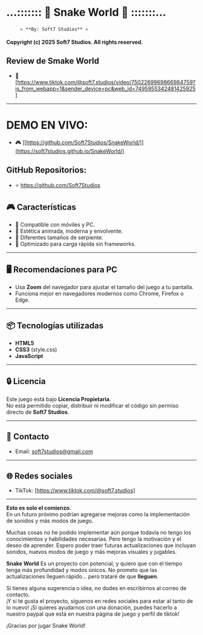 # ...::::::: 🐍 Snake World 🐍 :::::::...
         ⭐ **By: Soft7 Studios** ⭐
**Copyright (c) 2025 Soft7 Studios. All rights reserved.**

## Review de Smake World
- 🤳 [https://www.tiktok.com/@soft7.studios/video/7502269969866984759?is_from_webapp=1&sender_device=pc&web_id=7495955342481425925]

---

# DEMO EN VIVO:
- 🎮 [[https://github.com/Soft7Studios/SnakeWorld/]](https://soft7studios.github.io/SnakeWorld/)

## GitHub Repositorios:
- ⭐ https://github.com/Soft7Studios


## 🎮 Características

- 📱 Compatible con móviles y PC.
- 🌌 Estética animada, moderna y envolvente.
- 🐍 Diferentes tamaños de serpiente.
- 🚀 Optimizado para carga rápida sin frameworks.

---

## 🖥 Recomendaciones para PC

- Usa **Zoom** del navegador para ajustar el tamaño del juego a tu pantalla.
- Funciona mejor en navegadores modernos como Chrome, Firefox o Edge.

---

## 📦 Tecnologías utilizadas

- **HTML5**  
- **CSS3** (style.css)  
- **JavaScript**

---

## 🔒 Licencia

Este juego está bajo **Licencia Propietaria**.  
No está permitido copiar, distribuir ni modificar el código sin permiso directo de **Soft7 Studios**.

---

## 💬 Contacto

- Email: soft7studios@gmail.com

---

## 🌐 Redes sociales

- TikTok: [https://www.tiktok.com/@soft7.studios]
---

**Esto es solo el comienzo.**  
En un futuro próximo podrían agregarse mejoras como la implementación de sonidos y más modos de juego.

Muchas cosas no he podido implementar aún porque todavía no tengo los conocimientos y habilidades necesarias.
Pero tengo la motivación y el deseo de aprender.
Espero poder traer futuras actualizaciones que incluyan sonidos, nuevos modos de juego y más mejoras visuales y jugables.  

**Snake World**
Es un proyecto con potencial, y quiero que con el tiempo tenga más profundidad y modos únicos.
No prometo que las actualizaciones lleguen rápido... pero trataré de que **lleguen**.  

Si tienes alguna sugerencia o idea, no dudes en escribirnos al correo de contacto.  
¡Y si te gusta el proyecto, síguenos en redes sociales para estar al tanto de lo nuevo!
¡Si quieres ayudarnos con una donación, puedes hacerlo a nuestro paypal que está en nuestra página de juego y perfil de tiktok!

¡Gracias por jugar Snake World!

